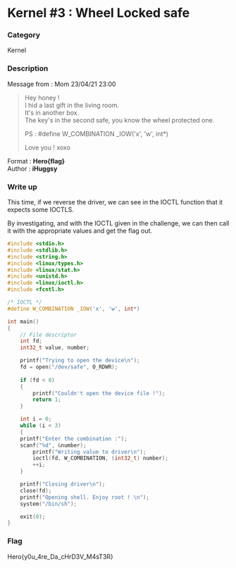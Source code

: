 # Kernel #3 : Wheel Locked safe

### Category

Kernel

### Description

Message from : Mom 23/04/21 23:00
> Hey honey !  
> I hid a last gift in the living room.  
> It's in another box.  
> The key's in the second safe, you know the wheel protected one.  
>  
> PS : #define W_COMBINATION _IOW('x', 'w', int*)
> 
> Love you ! xoxo


Format : **Hero{flag}**  
Author : **iHuggsy**

### Write up

This time, if we reverse the driver, we can see in the IOCTL function that it expects some IOCTLS.

By investigating, and with the IOCTL given in the challenge, we can then call it with the appropriate values and get the flag out.

```C
#include <stdio.h>
#include <stdlib.h>
#include <string.h>
#include <linux/types.h>
#include <linux/stat.h>
#include <unistd.h>
#include <linux/ioctl.h>
#include <fcntl.h>

/* IOCTL */
#define W_COMBINATION _IOW('x', 'w', int*)

int main()
{
    // File descriptor
    int fd;
    int32_t value, number;

    printf("Trying to open the device\n");
    fd = open("/dev/safe", O_RDWR);
    
    if (fd < 0)
    {
        printf("Couldn't open the device file !");
        return 1;
    }

    int i = 0;
    while (i < 3)
    {
	printf("Enter the combination :");
	scanf("%d", &number);
        printf("Writing value to driver\n");
        ioctl(fd, W_COMBINATION, (int32_t) number);
        ++i;
    }

    printf("Closing driver\n");
    close(fd);
    printf("Opening shell. Enjoy root ! \n");
    system("/bin/sh");

    exit(0);
}
```

### Flag

Hero{y0u_4re_Da_cHrD3V_M4sT3R}
